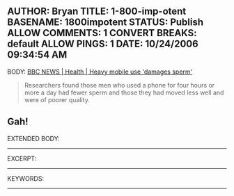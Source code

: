AUTHOR: Bryan
TITLE: 1-800-imp-otent
BASENAME: 1800impotent
STATUS: Publish
ALLOW COMMENTS: 1
CONVERT BREAKS: __default__
ALLOW PINGS: 1
DATE: 10/24/2006 09:34:54 AM
-----
BODY:
<a title="BBC NEWS | Health | Heavy mobile use 'damages sperm'" href="http://news.bbc.co.uk/2/hi/health/6079782.stm">BBC NEWS | Health | Heavy mobile use 'damages sperm'</a>

<blockquote>Researchers found those men who used a phone for four hours or more a day had fewer sperm and those they had moved less well and were of poorer quality.</blockquote>

Gah!
-----
EXTENDED BODY:

-----
EXCERPT:

-----
KEYWORDS:

-----



